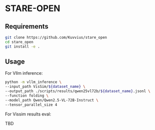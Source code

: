
# STARE-OPEN

## Requirements
```bash
git clone https://github.com/Kuvvius/stare_open
cd stare_open
git install -e .
```

## Usage

For Vllm inference:
```bash
python -m vllm_inference \
--input_path VisSim/${dataset_name} \
--output_path ./scripts/results/qwen25vl72b/${dataset_name}.jsonl \
--function folding \
--model_path Qwen/Qwen2.5-VL-72B-Instruct \
--tensor_parallel_size 4 
```

For Vissim results eval:

TBD